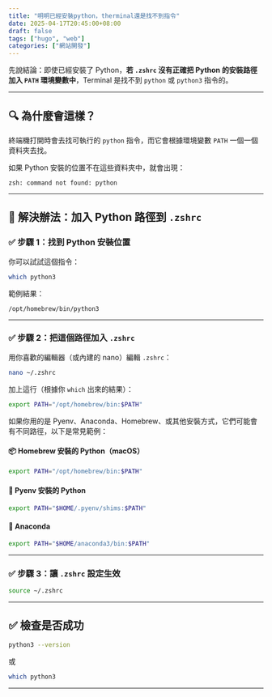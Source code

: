```yaml
---
title: "明明已經安裝python，therminal還是找不到指令"
date: 2025-04-17T20:45:00+08:00
draft: false
tags: ["hugo", "web"]
categories: ["網站開發"]
---
```


 先說結論：即使已經安裝了 Python，**若 `.zshrc` 沒有正確把 Python 的安裝路徑加入 `PATH` 環境變數中**，Terminal 是找不到 `python` 或 `python3` 指令的。

---

## 🔍 為什麼會這樣？

終端機打開時會去找可執行的 `python` 指令，而它會根據環境變數 `PATH` 一個一個資料夾去找。

如果 Python 安裝的位置不在這些資料夾中，就會出現：

```
zsh: command not found: python
```

---

## 🧭 解決辦法：加入 Python 路徑到 `.zshrc`

### ✅ 步驟 1：找到 Python 安裝位置

你可以試試這個指令：

```bash
which python3
```

範例結果：

```
/opt/homebrew/bin/python3
```

---

### ✅ 步驟 2：把這個路徑加入 `.zshrc`

用你喜歡的編輯器（或內建的 nano）編輯 `.zshrc`：

```bash
nano ~/.zshrc
```

加上這行（根據你 `which` 出來的結果）：

```bash
export PATH="/opt/homebrew/bin:$PATH"
```

如果你用的是 Pyenv、Anaconda、Homebrew、或其他安裝方式，它們可能會有不同路徑，以下是常見範例：

#### 📦 Homebrew 安裝的 Python（macOS）
```bash
export PATH="/opt/homebrew/bin:$PATH"
```

#### 🐍 Pyenv 安裝的 Python
```bash
export PATH="$HOME/.pyenv/shims:$PATH"
```

#### 🧪 Anaconda
```bash
export PATH="$HOME/anaconda3/bin:$PATH"
```

---

### ✅ 步驟 3：讓 `.zshrc` 設定生效

```bash
source ~/.zshrc
```

---

## ✅ 檢查是否成功

```bash
python3 --version
```

或

```bash
which python3
```

---

